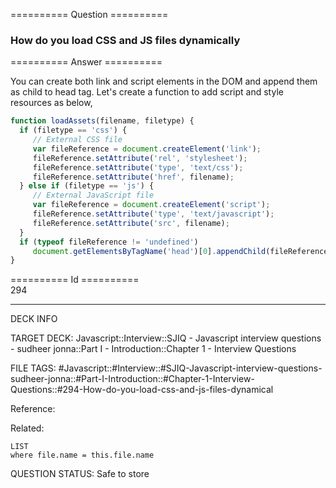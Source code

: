 ========== Question ==========  

### How do you load CSS and JS files dynamically  

========== Answer ==========  

You can create both link and script elements in the DOM and append them as child
to head tag. Let's create a function to add script and style resources as below,

```javascript
function loadAssets(filename, filetype) {
  if (filetype == 'css') {
     // External CSS file
     var fileReference = document.createElement('link');
     fileReference.setAttribute('rel', 'stylesheet');
     fileReference.setAttribute('type', 'text/css');
     fileReference.setAttribute('href', filename);
  } else if (filetype == 'js') {
     // External JavaScript file
     var fileReference = document.createElement('script');
     fileReference.setAttribute('type', 'text/javascript');
     fileReference.setAttribute('src', filename);
  }
  if (typeof fileReference != 'undefined')
     document.getElementsByTagName('head')[0].appendChild(fileReference);
}
```

========== Id ==========  
294

---

DECK INFO

TARGET DECK: Javascript::Interview::SJIQ - Javascript interview questions - sudheer jonna::Part I - Introduction::Chapter 1 - Interview Questions

FILE TAGS: #Javascript::#Interview::#SJIQ-Javascript-interview-questions-sudheer-jonna::#Part-I-Introduction::#Chapter-1-Interview-Questions::#294-How-do-you-load-css-and-js-files-dynamical

Reference:

Related:

```dataview
LIST
where file.name = this.file.name
```

QUESTION STATUS: Safe to store
